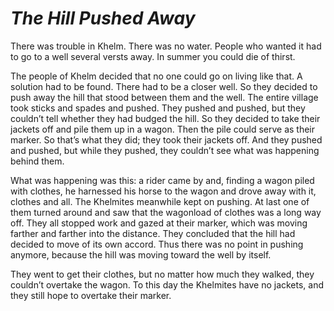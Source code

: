# ***The Hill Pushed Away***



There was trouble in Khelm. There was no water. People who wanted it had to go to a well several versts away. In summer you could die of thirst.

The people of Khelm decided that no one could go on living like that. A solution had to be found. There had to be a closer well. So they decided to push away the hill that stood between them and the well. The entire village took sticks and spades and pushed. They pushed and pushed, but they couldn’t tell whether they had budged the hill. So they decided to take their jackets off and pile them up in a wagon. Then the pile could serve as their marker. So that’s what they did; they took their jackets off. And they pushed and pushed, but while they pushed, they couldn’t see what was happening behind them.

What was happening was this: a rider came by and, finding a wagon piled with clothes, he harnessed his horse to the wagon and drove away with it, clothes and all. The Khelmites meanwhile kept on pushing. At last one of them turned around and saw that the wagonload of clothes was a long way off. They all stopped work and gazed at their marker, which was moving farther and farther into the distance. They concluded that the hill had decided to move of its own accord. Thus there was no point in pushing anymore, because the hill was moving toward the well by itself.

They went to get their clothes, but no matter how much they walked, they couldn’t overtake the wagon. To this day the Khelmites have no jackets, and they still hope to overtake their marker.